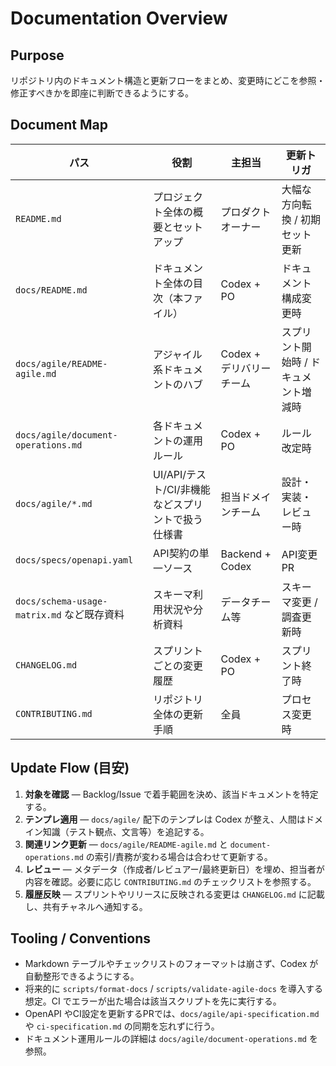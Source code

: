 # Documentation Overview

## Purpose
リポジトリ内のドキュメント構造と更新フローをまとめ、変更時にどこを参照・修正すべきかを即座に判断できるようにする。

## Document Map
| パス | 役割 | 主担当 | 更新トリガ |
| --- | --- | --- | --- |
| `README.md` | プロジェクト全体の概要とセットアップ | プロダクトオーナー | 大幅な方向転換 / 初期セット更新 |
| `docs/README.md` | ドキュメント全体の目次（本ファイル） | Codex + PO | ドキュメント構成変更時 |
| `docs/agile/README-agile.md` | アジャイル系ドキュメントのハブ | Codex + デリバリーチーム | スプリント開始時 / ドキュメント増減時 |
| `docs/agile/document-operations.md` | 各ドキュメントの運用ルール | Codex + PO | ルール改定時 |
| `docs/agile/*.md` | UI/API/テスト/CI/非機能などスプリントで扱う仕様書 | 担当ドメインチーム | 設計・実装・レビュー時 |
| `docs/specs/openapi.yaml` | API契約の単一ソース | Backend + Codex | API変更PR |
| `docs/schema-usage-matrix.md` など既存資料 | スキーマ利用状況や分析資料 | データチーム等 | スキーマ変更 / 調査更新時 |
| `CHANGELOG.md` | スプリントごとの変更履歴 | Codex + PO | スプリント終了時 |
| `CONTRIBUTING.md` | リポジトリ全体の更新手順 | 全員 | プロセス変更時 |

## Update Flow (目安)
1. **対象を確認** — Backlog/Issue で着手範囲を決め、該当ドキュメントを特定する。
2. **テンプレ適用** — `docs/agile/` 配下のテンプレは Codex が整え、人間はドメイン知識（テスト観点、文言等）を追記する。
3. **関連リンク更新** — `docs/agile/README-agile.md` と `document-operations.md` の索引/責務が変わる場合は合わせて更新する。
4. **レビュー** — メタデータ（作成者/レビュアー/最終更新日）を埋め、担当者が内容を確認。必要に応じ `CONTRIBUTING.md` のチェックリストを参照する。
5. **履歴反映** — スプリントやリリースに反映される変更は `CHANGELOG.md` に記載し、共有チャネルへ通知する。

## Tooling / Conventions
- Markdown テーブルやチェックリストのフォーマットは崩さず、Codex が自動整形できるようにする。
- 将来的に `scripts/format-docs` / `scripts/validate-agile-docs` を導入する想定。CI でエラーが出た場合は該当スクリプトを先に実行する。
- OpenAPI やCI設定を更新するPRでは、`docs/agile/api-specification.md` や `ci-specification.md` の同期を忘れずに行う。
- ドキュメント運用ルールの詳細は `docs/agile/document-operations.md` を参照。





